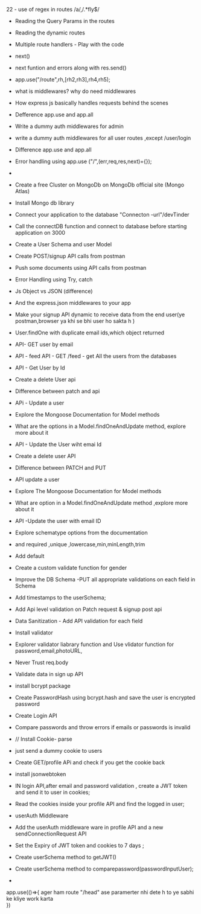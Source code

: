 22  -  use of regex in routes /a/,/.*fly$/
-  Reading the Query Params in the routes
-  Reading the dynamic routes

-  Multiple route handlers - Play with the code 
-  next()
-  next funtion and errors along with res.send()
-  app.use("/route",rh,[rh2,rh3],rh4,rh5);

-  what is middlewares? why do need middlewares
-  How express js basically handles requests behind the scenes 
-  Defference app.use and app.all
-  Write a dummy auth middlewares for admin 
-  write a dummy auth middlewares  for all user routes ,except /user/login
-  Difference app.use  and app.all
-  Error handling using app.use ("/",(err,req,res,next)={});
-  

-  Create a free Cluster on MongoDb on MongoDb official site  (Mongo Atlas)
-  Install Mongo db library
-  Connect your application to the database  "Connecton -url"/devTinder
-  Call the connectDB function and connect to database before starting application on 3000
-  Create a User Schema and user Model
-  Create POST/signup API calls from postman
-  Push some documents using API calls from postman
-  Error Handling using Try, catch
-  Js Object vs JSON (difference)
-  And the express.json middlewares to your app
-  Make your signup API dynamic to receive data from the end user(ye postman,browser ya khi se bhi user ho sakta h )
-  User.findOne with duplicate email ids,which object returned
-  API- GET user by email
-  API - feed API - GET /feed - get All the users from the databases
-  API - Get User by Id
-  Create a delete User api
-  Difference between patch and api 
-  APi - Update a user
-  Explore the Mongoose Documentation for Model methods
-  What are the options  in a Model.findOneAndUpdate method, explore more about it  
-  API - Update the User wiht emai Id

-  Create a delete user API 
-  Difference between PATCH and PUT
-  API update a user
-  Explore The Mongoose Documentation for Model methods
-  What are option in a Model.findOneAndUpdate method ,explore more about it 
-  API -Update the user with email ID

-  Explore schematype options from the documentation
-  and required ,unique ,lowercase,min,minLength,trim
-  Add default
-  Create a custom validate function for gender
-  Improve the DB Schema -PUT all appropriate validations on each field in Schema 
-  Add timestamps to the userSchema;
-  Add Api level validation on Patch request & signup post api
-  Data Sanitization - Add API validation for each field

-  Install validator
-  Explorer validator liabrary function and Use vlidator function for password,email,photoURL,
-  Never Trust req.body

-  Validate data in sign up API
-  install bcrypt package
-  Create PasswordHash using bcrypt.hash and save the user is encrypted password 
-  Create Login API
-  Compare passwords and throw errors if emails or passwords is invalid 

-  // Install Cookie- parse
-  just send a dummy  cookie to users 
-  Create GET/profile APi and check if you get the cookie back 
-  install jsonwebtoken
-  IN login API,after email and password validation , create a JWT token and send it to user in cookies;
-  Read the cookies inside your profile API and find the logged in user;
-  userAuth Middleware
-  Add the userAuth middleware ware in profile API and a new sendConnectionRequest API 
-  Set the Expiry of JWT token and cookies to 7 days ;
-  Create userSchema method to getJWT()
-  Create userSchema method to comparepassword(passwordInputUser);
-  














app.use(()=>{
  ager ham route "/head" ase paramerter nhi dete h to ye sabhi ke kliye work karta  
})
